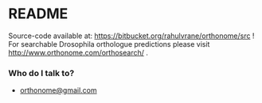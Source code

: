 # README #

Source-code available at: https://bitbucket.org/rahulvrane/orthonome/src ! For searchable Drosophila orthologue predictions please visit http://www.orthonome.com/orthosearch/ .

### Who do I talk to? ###

* orthonome@gmail.com